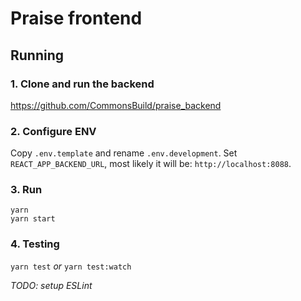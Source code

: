 # Praise frontend

## Running

### 1. Clone and run the backend

https://github.com/CommonsBuild/praise_backend

### 2. Configure ENV

Copy `.env.template` and rename `.env.development`. Set `REACT_APP_BACKEND_URL`, most likely it will be: `http://localhost:8088`.

### 3. Run

```
yarn
yarn start
```

### 4. Testing

`yarn test` *or*
`yarn test:watch`

*TODO: setup ESLint*
